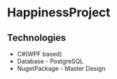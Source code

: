 # HappinessProject

## Technologies
* C#(WPF based)
* Database - PostgreSQL 
* NugetPackage - Master Design
